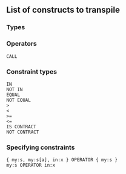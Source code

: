 ## List of constructs to transpile

### Types

### Operators

```
CALL
```

### Constraint types

```
IN
NOT IN
EQUAL
NOT EQUAL
>
<
>=
<=
IS CONTRACT
NOT CONTRACT
```

### Specifying constraints

```
{ my:s, my:s[a], in:x } OPERATOR { my:s }
my:s OPERATOR in:x
```